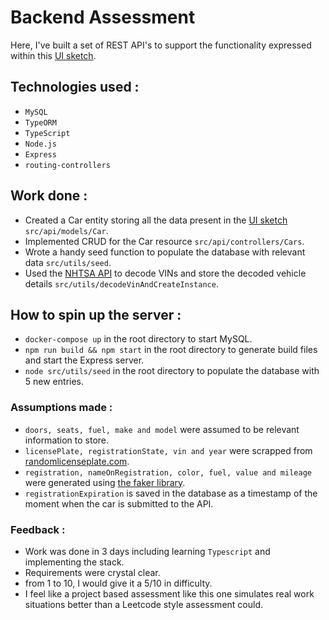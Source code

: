# Backend Assessment

Here, I've built a set of REST API's to support the functionality expressed within this [UI sketch](https://xd.adobe.com/view/fed5ede8-2626-46ec-a3f9-ec0cba0df6f4-ab86/).

## Technologies used :
- `MySQL`
- `TypeORM`
- `TypeScript`
- `Node.js`
- `Express`
- `routing-controllers`

## Work done :
- Created a Car entity storing all the data present in the [UI sketch](https://xd.adobe.com/view/fed5ede8-2626-46ec-a3f9-ec0cba0df6f4-ab86/) `src/api/models/Car`.
- Implemented CRUD for the Car resource `src/api/controllers/Cars`.
- Wrote a handy seed function to populate the database with relevant data `src/utils/seed`.
-  Used the [NHTSA API](https://vpic.nhtsa.dot.gov/api/) to decode VINs and store the decoded vehicle details `src/utils/decodeVinAndCreateInstance`.

## How to spin up the server :
- `docker-compose up` in the root directory to start MySQL.
- `npm run build && npm start` in the root directory to generate build files and start the Express server.
- `node src/utils/seed` in the root directory to populate the database with 5 new entries.

### Assumptions made :
- `doors, seats, fuel, make and model` were assumed to be relevant information to store.
- `licensePlate, registrationState, vin and year` were scrapped from [randomlicenseplate.com](https://randomlicenseplate.com/license-plate).
- `registration, nameOnRegistration, color, fuel, value and mileage` were generated using [the faker library](https://fakerjs.dev/guide/#overview).
- `registrationExpiration` is saved in the database as a timestamp of the moment when the car is submitted to the API.

### Feedback :
- Work was done in 3 days including learning `Typescript` and implementing the stack.
- Requirements were crystal clear.
- from 1 to 10, I would give it a 5/10 in difficulty.
- I feel like a project based assessment like this one simulates real work situations better than a Leetcode style assessment could.